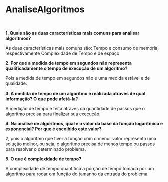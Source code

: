 # AnaliseAlgoritmos
&nbsp;
&nbsp;

**1. Quais são as duas características mais comuns para analisar algoritmos?**

As duas características mais comuns são: Tempo e consumo de memória, respectivamente Complexidade de Tempo e de espaço.

**2. Por que a medida de tempo em segundos não representa qualificadamente o tempo de execução de um algoritmo?**

Pois a medida de tempo em segundos não é uma medida estável e de qualidade.

**3. A medida de tempo de um algoritmo é realizada através de qual informação? O que pode afetá-la?**

A medição de tempo é feita através da quantidade de passos que o algoritmo precisa para finalizar sua execução.

**4. Na análise de algoritmos, qual é o valor da base da função logarítmica e exponencial? Por que é escolhido este valor?**

2, pois o algoritmo que tiver a função com o menor valor representa uma solução melhor, ou seja, o algoritmo precisa de menos tempo ou passos para resolver o determinado problema.

**5. O que é complexidade de tempo?**

A complexidade de tempo quantifica a porção de tempo tomada por um algoritmo para rodar em função do tamanho da entrada do problema.

